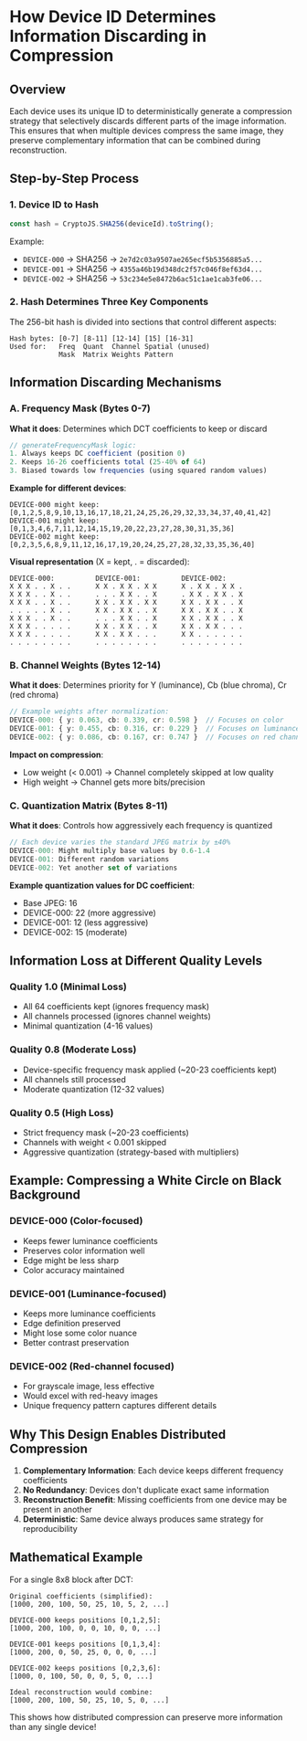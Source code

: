 # How Device ID Determines Information Discarding in Compression

## Overview

Each device uses its unique ID to deterministically generate a compression strategy that selectively discards different parts of the image information. This ensures that when multiple devices compress the same image, they preserve complementary information that can be combined during reconstruction.

## Step-by-Step Process

### 1. Device ID to Hash

```typescript
const hash = CryptoJS.SHA256(deviceId).toString();
```

Example:
- `DEVICE-000` → SHA256 → `2e7d2c03a9507ae265ecf5b5356885a5...`
- `DEVICE-001` → SHA256 → `4355a46b19d348dc2f57c046f8ef63d4...`
- `DEVICE-002` → SHA256 → `53c234e5e8472b6ac51c1ae1cab3fe06...`

### 2. Hash Determines Three Key Components

The 256-bit hash is divided into sections that control different aspects:

```
Hash bytes: [0-7] [8-11] [12-14] [15] [16-31]
Used for:   Freq  Quant  Channel Spatial (unused)
            Mask  Matrix Weights Pattern
```

## Information Discarding Mechanisms

### A. Frequency Mask (Bytes 0-7)

**What it does**: Determines which DCT coefficients to keep or discard

```typescript
// generateFrequencyMask logic:
1. Always keeps DC coefficient (position 0)
2. Keeps 16-26 coefficients total (25-40% of 64)
3. Biased towards low frequencies (using squared random values)
```

**Example for different devices**:
```
DEVICE-000 might keep: [0,1,2,5,8,9,10,13,16,17,18,21,24,25,26,29,32,33,34,37,40,41,42]
DEVICE-001 might keep: [0,1,3,4,6,7,11,12,14,15,19,20,22,23,27,28,30,31,35,36]
DEVICE-002 might keep: [0,2,3,5,6,8,9,11,12,16,17,19,20,24,25,27,28,32,33,35,36,40]
```

**Visual representation** (X = kept, . = discarded):
```
DEVICE-000:          DEVICE-001:          DEVICE-002:
X X X . . X . .      X X . X X . X X      X . X X . X X .
X X X . . X . .      . . . X X . . X      . X X . X X . X
X X X . . X . .      X X . X X . X X      X X . X X . . X
. . . . . X . .      X X . X X . . X      X X . X X . . X
X X X . . X . .      . . . X X . . X      X X . X X . . X
X X X . . . . .      X X . X X . . X      X X . X X . . .
X X X . . . . .      X X . X X . . .      X X . . . . . .
. . . . . . . .      . . . . . . . .      . . . . . . . .
```

### B. Channel Weights (Bytes 12-14)

**What it does**: Determines priority for Y (luminance), Cb (blue chroma), Cr (red chroma)

```typescript
// Example weights after normalization:
DEVICE-000: { y: 0.063, cb: 0.339, cr: 0.598 }  // Focuses on color
DEVICE-001: { y: 0.455, cb: 0.316, cr: 0.229 }  // Focuses on luminance
DEVICE-002: { y: 0.086, cb: 0.167, cr: 0.747 }  // Focuses on red channel
```

**Impact on compression**:
- Low weight (< 0.001) → Channel completely skipped at low quality
- High weight → Channel gets more bits/precision

### C. Quantization Matrix (Bytes 8-11)

**What it does**: Controls how aggressively each frequency is quantized

```typescript
// Each device varies the standard JPEG matrix by ±40%
DEVICE-000: Might multiply base values by 0.6-1.4
DEVICE-001: Different random variations
DEVICE-002: Yet another set of variations
```

**Example quantization values for DC coefficient**:
- Base JPEG: 16
- DEVICE-000: 22 (more aggressive)
- DEVICE-001: 12 (less aggressive)
- DEVICE-002: 15 (moderate)

## Information Loss at Different Quality Levels

### Quality 1.0 (Minimal Loss)
- All 64 coefficients kept (ignores frequency mask)
- All channels processed (ignores channel weights)
- Minimal quantization (4-16 values)

### Quality 0.8 (Moderate Loss)
- Device-specific frequency mask applied (~20-23 coefficients kept)
- All channels still processed
- Moderate quantization (12-32 values)

### Quality 0.5 (High Loss)
- Strict frequency mask (~20-23 coefficients)
- Channels with weight < 0.001 skipped
- Aggressive quantization (strategy-based with multipliers)

## Example: Compressing a White Circle on Black Background

### DEVICE-000 (Color-focused)
- Keeps fewer luminance coefficients
- Preserves color information well
- Edge might be less sharp
- Color accuracy maintained

### DEVICE-001 (Luminance-focused)
- Keeps more luminance coefficients
- Edge definition preserved
- Might lose some color nuance
- Better contrast preservation

### DEVICE-002 (Red-channel focused)
- For grayscale image, less effective
- Would excel with red-heavy images
- Unique frequency pattern captures different details

## Why This Design Enables Distributed Compression

1. **Complementary Information**: Each device keeps different frequency coefficients
2. **No Redundancy**: Devices don't duplicate exact same information
3. **Reconstruction Benefit**: Missing coefficients from one device may be present in another
4. **Deterministic**: Same device always produces same strategy for reproducibility

## Mathematical Example

For a single 8x8 block after DCT:

```
Original coefficients (simplified):
[1000, 200, 100, 50, 25, 10, 5, 2, ...]

DEVICE-000 keeps positions [0,1,2,5]:
[1000, 200, 100, 0, 0, 10, 0, 0, ...]

DEVICE-001 keeps positions [0,1,3,4]:
[1000, 200, 0, 50, 25, 0, 0, 0, ...]

DEVICE-002 keeps positions [0,2,3,6]:
[1000, 0, 100, 50, 0, 0, 5, 0, ...]

Ideal reconstruction would combine:
[1000, 200, 100, 50, 25, 10, 5, 0, ...]
```

This shows how distributed compression can preserve more information than any single device!